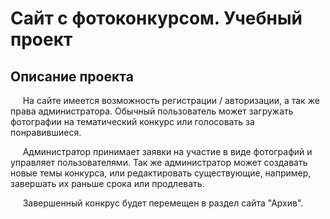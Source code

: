 # Сайт с фотоконкурсом. Учебный проект

## Описание проекта

&nbsp;&nbsp;&nbsp;&nbsp; На сайте имеется возможность регистрации / авторизации, а так же права администратора. Обычный пользователь может загружать фотографии на тематический конкурс или голосовать за понравившиеся.  

&nbsp;&nbsp;&nbsp;&nbsp; Администратор принимает заявки на участие в виде фотографий и управляет пользователями. Так же администратор может создавать новые темы конкурса, или редактировать существующие, например, завершать их раньше срока или продлевать.

&nbsp;&nbsp;&nbsp;&nbsp; Завершенный конкрус будет перемещен в раздел сайта "Архив".
